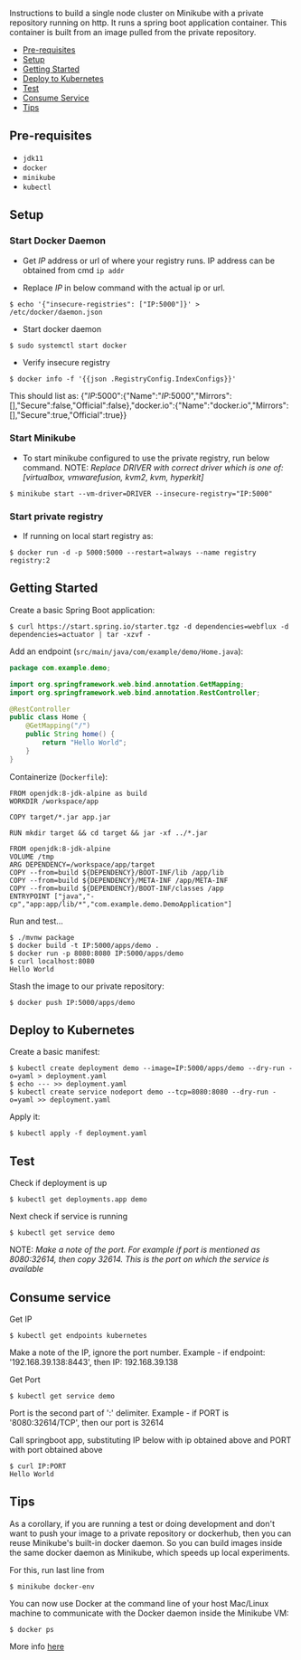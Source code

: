 Instructions to build a single node cluster on Minikube with a private repository running on http. It runs a spring boot application container. This container is built from an image pulled from the private repository.

* [Pre-requisites](#pre-requisites)
* [Setup](#setup)
* [Getting Started](#getting-started)
* [Deploy to Kubernetes](#deploy-to-kubernetes)
* [Test](#test)
* [Consume Service](#consume-service)
* [Tips](#tips)
## Pre-requisites

- `jdk11`
- `docker`
- `minikube`
- `kubectl`

## Setup

### Start Docker Daemon

* Get *IP* address or url of where your registry runs. IP address can be obtained from cmd `ip addr`

* Replace *IP* in below command with the actual ip or url.

```
$ echo '{"insecure-registries": ["IP:5000"]}' > /etc/docker/daemon.json
```
* Start docker daemon
```
$ sudo systemctl start docker
```
* Verify insecure registry

```
$ docker info -f '{{json .RegistryConfig.IndexConfigs}}'
```

This should list as:
{"*IP*:5000":{"Name":"*IP*:5000","Mirrors":[],"Secure":false,"Official":false},"docker.io":{"Name":"docker.io","Mirrors":[],"Secure":true,"Official":true}}

### Start Minikube

* To start minikube configured to use the private registry, run below command. NOTE: *Replace DRIVER with correct driver which is one of: [virtualbox, vmwarefusion, kvm2, kvm, hyperkit]*
```
$ minikube start --vm-driver=DRIVER --insecure-registry="IP:5000"
```

### Start private registry

* If running on local start registry as:
```
$ docker run -d -p 5000:5000 --restart=always --name registry registry:2
```

## Getting Started

Create a basic Spring Boot application:

```
$ curl https://start.spring.io/starter.tgz -d dependencies=webflux -d dependencies=actuator | tar -xzvf -
```

Add an endpoint (`src/main/java/com/example/demo/Home.java`):

```java
package com.example.demo;

import org.springframework.web.bind.annotation.GetMapping;
import org.springframework.web.bind.annotation.RestController;

@RestController
public class Home {
    @GetMapping("/")
    public String home() {
        return "Hello World";
    }
}
```


Containerize (`Dockerfile`):

```
FROM openjdk:8-jdk-alpine as build
WORKDIR /workspace/app

COPY target/*.jar app.jar

RUN mkdir target && cd target && jar -xf ../*.jar

FROM openjdk:8-jdk-alpine
VOLUME /tmp
ARG DEPENDENCY=/workspace/app/target
COPY --from=build ${DEPENDENCY}/BOOT-INF/lib /app/lib
COPY --from=build ${DEPENDENCY}/META-INF /app/META-INF
COPY --from=build ${DEPENDENCY}/BOOT-INF/classes /app
ENTRYPOINT ["java","-cp","app:app/lib/*","com.example.demo.DemoApplication"]
```

Run and test...

```
$ ./mvnw package
$ docker build -t IP:5000/apps/demo .
$ docker run -p 8080:8080 IP:5000/apps/demo
$ curl localhost:8080
Hello World
```

Stash the image to our private repository:

```
$ docker push IP:5000/apps/demo
```

## Deploy to Kubernetes

Create a basic manifest:

```
$ kubectl create deployment demo --image=IP:5000/apps/demo --dry-run -o=yaml > deployment.yaml
$ echo --- >> deployment.yaml
$ kubectl create service nodeport demo --tcp=8080:8080 --dry-run -o=yaml >> deployment.yaml
```

Apply it:

```
$ kubectl apply -f deployment.yaml
```

## Test

Check if deployment is up
```
$ kubectl get deployments.app demo
```
Next check if service is running
```
$ kubectl get service demo
```
NOTE: *Make a note of the port. For example if port is mentioned as 8080:32614, then copy 32614. This is the port on which the service is available*

## Consume service

Get IP
```
$ kubectl get endpoints kubernetes
```
Make a note of the IP, ignore the port number. Example - if endpoint: '192.168.39.138:8443', then IP: 192.168.39.138

Get Port
```
$ kubectl get service demo
```
Port is the second part of ':' delimiter. Example - if PORT is '8080:32614/TCP', then our port is 32614

Call springboot app, substituting IP below with ip obtained above and PORT with port obtained above
```
$ curl IP:PORT
Hello World
```

## Tips

As a corollary, if you are running a test or doing development and don't want to push your image to a private repository or dockerhub, then you can reuse Minikube's built-in docker daemon. So you can build images inside the same docker daemon as Minikube, which speeds up local experiments.

For this, run last line from
```
$ minikube docker-env
```
You can now use Docker at the command line of your host Mac/Linux machine to communicate with the Docker daemon inside the Minikube VM:

```
$ docker ps
```

More info [here](https://kubernetes.io/docs/setup/learning-environment/minikube/#use-local-images-by-re-using-the-docker-daemon)
